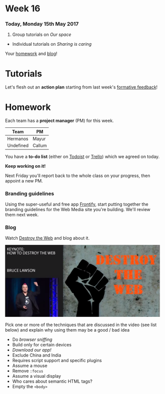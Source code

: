 # Week 16

### Today, Monday 15th May 2017

1. Group tutorials on *Our space* 
* Individual tutorials on *Sharing is caring*


Your [homework](#homework) and [blog](#blog)!


# Tutorials

Let's flesh out an **action plan** starting from last week's [formative feedback](https://docs.google.com/document/d/1sEocjyyqGUMdO3sBVbwLm990cJscq52YHqGrYEgFHFY)!


# Homework

Each team has a **project manager** (PM) for this week.

Team | PM
---- | ---
Hermanos | Mayur
Undefined | Callum

You have a **to-do list** (either on [Todoist](https://en.todoist.com/) or [Trello](https://trello.com/)) which we agreed on today.

**Keep working on it!**

Next Friday you'll report back to the whole class on your progress, then appoint a new PM.

### Branding guidelines 

Using the super-useful and free app [Frontify](https://frontify.com/), start putting together the branding guidelines for the Web Media site you're building. We'll review them next week.

### Blog

Watch [Destroy the Web](https://www.youtube.com/watch?v=Yf8ACKrZTJI) and blog about it.

[![](assets/destroy-the-web.png)](https://www.youtube.com/watch?v=Yf8ACKrZTJI)

Pick one or more of the techniques that are discussed in the video (see list below) and explain why using them may be a good / bad idea

* Do *browser sniffing*
* Build only for certain devices
* *Download our app!*
* Exclude China and India
* Requires script support and specific plugins
* Assume a mouse
* Remove `:focus`
* Assume a visual display
* Who cares about semantic HTML tags?
* Empty the `<body>`
